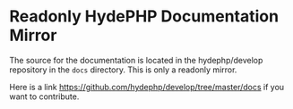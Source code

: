 # Readonly HydePHP Documentation Mirror

The source for the documentation is located in the hydephp/develop repository in the `docs` directory. This is only a readonly mirror.

Here is a link https://github.com/hydephp/develop/tree/master/docs if you want to contribute.
